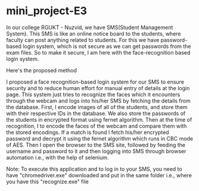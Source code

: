 # mini_project-E3

In our college RGUKT - Nuzvid, we have SMS(Student Management System). This SMS is like an online notice board to the students, where faculty can post anything related to students. For this we have password-based
login system, which is not secure as we can get passwords from the exam files. So to make it secure, I am here with the face-recognition based login system.

Here's the proposed method

I proposed a face recognition-based login system for our SMS to ensure security and to reduce human effort for manual entry of details at the login page. This system just tries to 
recognize the faces which it encounters through the webcam and logs into his/her SMS by fetching the details from the database. First, I encode images of all of the students, and store 
them with their respective IDs in the database. We also store the passwords of the students in encrypted format using fernet algorithm. Then at the time of recognition, I to encode the faces of the webcam 
and compare them with the stored encodings. If a match is found I fetch his/her encrypted password and decrypt it using the fernet algorithm which runs in CBC mode of AES. Then I 
open the browser to the SMS site, followed by feeding the username and password to it and then logging into SMS through browser automation i.e., with the help of selenium.

Note: To execute this application and to log in to your SMS, you need to have "chromedriver.exe" downloaded and put in the same folder i.e., where you have this "recognize.exe" file
